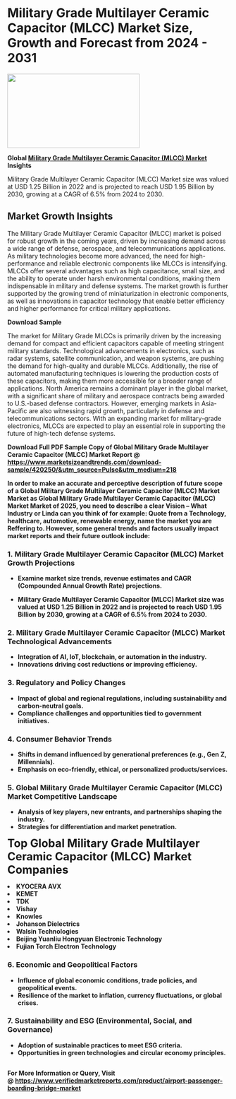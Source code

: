 <H1>Military Grade Multilayer Ceramic Capacitor (MLCC) Market Size, Growth and Forecast from 2024 - 2031</H1><img class="aligncenter size-medium wp-image-584254" src="https://thirdeyenews.in/wp-content/uploads/2024/09/Global-Market-Research-300x168.jpeg" alt="" width="300" height="168" /><p><strong>Global&nbsp;<a href="https://www.marketsizeandtrends.com/download-sample/420250/&amp;utm_source=Pulse&amp;utm_medium=218">Military Grade Multilayer Ceramic Capacitor (MLCC) Market</a> Insights</strong></p><p>Military Grade Multilayer Ceramic Capacitor (MLCC) Market size was valued at USD 1.25 Billion in 2022 and is projected to reach USD 1.95 Billion by 2030, growing at a CAGR of 6.5% from 2024 to 2030.</p><p><h2>Market Growth Insights</h2> <p>The Military Grade Multilayer Ceramic Capacitor (MLCC) market is poised for robust growth in the coming years, driven by increasing demand across a wide range of defense, aerospace, and telecommunications applications. As military technologies become more advanced, the need for high-performance and reliable electronic components like MLCCs is intensifying. MLCCs offer several advantages such as high capacitance, small size, and the ability to operate under harsh environmental conditions, making them indispensable in military and defense systems. The market growth is further supported by the growing trend of miniaturization in electronic components, as well as innovations in capacitor technology that enable better efficiency and higher performance for critical military applications.</p> <p><strong>Download Sample</strong></p> <p>The market for Military Grade MLCCs is primarily driven by the increasing demand for compact and efficient capacitors capable of meeting stringent military standards. Technological advancements in electronics, such as radar systems, satellite communication, and weapon systems, are pushing the demand for high-quality and durable MLCCs. Additionally, the rise of automated manufacturing techniques is lowering the production costs of these capacitors, making them more accessible for a broader range of applications. North America remains a dominant player in the global market, with a significant share of military and aerospace contracts being awarded to U.S.-based defense contractors. However, emerging markets in Asia-Pacific are also witnessing rapid growth, particularly in defense and telecommunications sectors. With an expanding market for military-grade electronics, MLCCs are expected to play an essential role in supporting the future of high-tech defense systems.</p> <p><strong></p><p><span class=""><strong>Download Full PDF Sample Copy of Global Military Grade Multilayer Ceramic Capacitor (MLCC) Market Report</strong> @ <a href="https://www.marketsizeandtrends.com/download-sample/420250/&amp;utm_source=Pulse&amp;utm_medium=218" target="_blank">https://www.marketsizeandtrends.com/download-sample/420250/&amp;utm_source=Pulse&amp;utm_medium=218</a></span></p><p>In order to make an accurate and perceptive description of future scope of a Global&nbsp;Military Grade Multilayer Ceramic Capacitor (MLCC) Market Market as Global&nbsp;Military Grade Multilayer Ceramic Capacitor (MLCC) Market Market of 2025, you need to describe a clear Vision &ndash; What Industry or Linda can you think of for example: Quote from a Technology, healthcare, automotive, renewable energy, name the market you are Reffering to. However, some general trends and factors usually impact market reports and their future outlook include:</p><h3>1.&nbsp;<strong>Military Grade Multilayer Ceramic Capacitor (MLCC) Market Growth Projections</strong></h3><ul><li>Examine market size trends, revenue estimates and CAGR (Compounded Annual Growth Rate) projections.</li><li><p>Military Grade Multilayer Ceramic Capacitor (MLCC) Market size was valued at USD 1.25 Billion in 2022 and is projected to reach USD 1.95 Billion by 2030, growing at a CAGR of 6.5% from 2024 to 2030.</p></li></ul><h3>2.&nbsp;<strong>Military Grade Multilayer Ceramic Capacitor (MLCC) Market Technological Advancements</strong></h3><ul><li>Integration of AI, IoT, blockchain, or automation in the industry.</li><li>Innovations driving cost reductions or improving efficiency.</li></ul><h3>3.&nbsp;<strong>Regulatory and Policy Changes</strong></h3><ul><li>Impact of global and regional regulations, including sustainability and carbon-neutral goals.</li><li>Compliance challenges and opportunities tied to government initiatives.</li></ul><h3>4.&nbsp;<strong>Consumer Behavior Trends</strong></h3><ul><li>Shifts in demand influenced by generational preferences (e.g., Gen Z, Millennials).</li><li>Emphasis on eco-friendly, ethical, or personalized products/services.</li></ul><h3>5.&nbsp;<strong>Global Military Grade Multilayer Ceramic Capacitor (MLCC) Market Competitive Landscape</strong></h3><ul><li>Analysis of key players, new entrants, and partnerships shaping the industry.</li><li>Strategies for differentiation and market penetration.</li></ul><p data-pm-slice="1 1 []"><span style="color: inherit; font-family: inherit; font-size: 25px;">Top Global Military Grade Multilayer Ceramic Capacitor (MLCC) Market Companies</span></p><div class="" data-test-id=""><p><li>KYOCERA AVX</li><li> KEMET</li><li> TDK</li><li> Vishay</li><li> Knowles</li><li> Johanson Dielectrics</li><li> Walsin Technologies</li><li> Beijing Yuanliu Hongyuan Electronic Technology</li><li> Fujian Torch Electron Technology</li></p></div><h3>6.&nbsp;<strong>Economic and Geopolitical Factors</strong></h3><ul><li>Influence of global economic conditions, trade policies, and geopolitical events.</li><li>Resilience of the market to inflation, currency fluctuations, or global crises.</li></ul><h3>7.&nbsp;<strong>Sustainability and ESG (Environmental, Social, and Governance)</strong></h3><ul><li>Adoption of sustainable practices to meet ESG criteria.</li><li>Opportunities in green technologies and circular economy principles.</li></ul><h2><strong style="font-size: 14px;">For More Information or Query, Visit @&nbsp;</strong><a style="background-color: #ffffff; font-size: 14px;" href="https://www.marketsizeandtrends.com/report/military-grade-multilayer-ceramic-capacitor-mlcc-market/" target="_blank">https://www.verifiedmarketreports.com/product/airport-passenger-boarding-bridge-market</a></h2>
